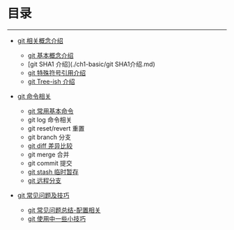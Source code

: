 # 目录
---------------
- [git 相关概念介绍](./ch1-basic/README.md)
    - [git 基本概念介绍](./ch1-basic/git基本概念介绍.md)
    - [git SHA1 介绍](./ch1-basic/git SHA1介绍.md)
    - [git 特殊符号引用介绍](./ch1-basic/git特殊符号引用介绍.md)
    - [git Tree-ish 介绍](./ch1-basic/git%20Tree-ish介绍.md)  


- [git 命令相关](./ch2-command/README.md)
    - [git 常用基本命令](./ch2-command/git常用基本命令.md)
    - git log 命令相关
    - git reset/revert 重置
    - git branch 分支
    - [git diff 差异比较](./ch2-command/git%20diff差异比较.md)
    - git merge 合并
    - git commit 提交
    - [git stash 临时暂存](./ch2-command/git%20stash临时暂存.md)
    - [git 远程分支](./ch2-command/git远程分支.md)


- [git 常见问题及技巧](./ch3-question/README.md)
    - [git 常见问题总结-配置相关](./ch3-question/git常见问题总结-配置相关.md)
    - [git 使用中一些小技巧](./ch3-question/git使用中一些小技巧.md)
